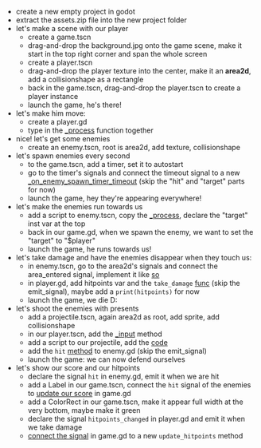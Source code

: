 * create a new empty project in godot
* extract the assets.zip file into the new project folder
* let's make a scene with our player
    - create a game.tscn
    - drag-and-drop the background.jpg onto the game scene, make it start in the top right corner and span the whole screen
    - create a player.tscn
    - drag-and-drop the player texture into the center, make it an **area2d**, add a collisionshape as a rectangle
    - back in the game.tscn, drag-and-drop the player.tscn to create a player instance
    - launch the game, he's there!
* let's make him move:
    - create a player.gd
    - type in the [\_process](https://github.com/s4pu/GodotTutorialTopDown/blob/main/player/player.gd#L12) function together
* nice! let's get some enemies
    - create an enemy.tscn, root is area2d, add texture, collisionshape
* let's spawn enemies every second
    - to the game.tscn, add a timer, set it to autostart
    - go to the timer's signals and connect the timeout signal to a new [\_on\_enemy\_spawn\_timer\_timeout](https://github.com/s4pu/GodotTutorialTopDown/blob/main/game/game.gd#L8) (skip the "hit" and "target" parts for now)
    - launch the game, hey they're appearing everywhere!
* let's make the enemies run towards us
    - add a script to enemy.tscn, copy the [\_process](https://github.com/s4pu/GodotTutorialTopDown/blob/main/enemy/enemy.gd#L1), declare the "target" inst var at the top
    - back in our game.gd, when we spawn the enemy, we want to set the "target" to "$player"
    - launch the game, he runs towards us!
* let's take damage and have the enemies disappear when they touch us:
    - in enemy.tscn, go to the area2d's signals and connect the area\_entered signal, implement it like [so](https://github.com/s4pu/GodotTutorialTopDown/blob/main/enemy/enemy.gd#L13)
    - in player.gd, add hitpoints var and the `take_damage` [func](https://github.com/s4pu/GodotTutorialTopDown/blob/main/player/player.gd#L34) (skip the emit\_signal), maybe add a `print(hitpoints)` for now
    - launch the game, we die D:
* let's shoot the enemies with presents
    - add a projectile.tscn, again area2d as root, add sprite, add collisionshape
    - in our player.tscn, add the [\_input](https://github.com/s4pu/GodotTutorialTopDown/blob/main/player/player.gd#L24) method
    - add a script to our projectile, add the [code](https://github.com/s4pu/GodotTutorialTopDown/blob/main/projectile/projectile.gd)
    - add the `hit` [method](https://github.com/s4pu/GodotTutorialTopDown/blob/main/enemy/enemy.gd#L18) to enemy.gd (skip the emit\_signal)
    - launch the game: we can now defend ourselves
* let's show our score and our hitpoints
    - declare the signal `hit` in enemy.gd, emit it when we are hit
    - add a Label in our game.tscn, connect the `hit` signal of the enemies to [update our score](https://github.com/s4pu/GodotTutorialTopDown/blob/main/game/game.gd#L13) in game.gd
    - add a ColorRect in our game.tscn, make it appear full width at the very bottom, maybe make it green
    - declare the signal `hitpoints_changed` in player.gd and emit it when we take damage
    - [connect the signal](https://github.com/s4pu/GodotTutorialTopDown/blob/main/game/game.gd#L6) in game.gd to a new `update_hitpoints` method

